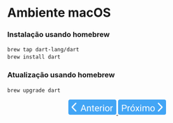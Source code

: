 # Ambiente macOS

### Instalação usando homebrew

```bash
brew tap dart-lang/dart
brew install dart
```

### Atualização usando homebrew

```bash
brew upgrade dart
```
<p align="center">
  <a href="1-AmbienteWindows.md">
    <img src="../../4noobsAssets/anterior.svg" height=35>
  </a>
  <a href="3-AmbienteOnline.md">
    <img src="../../4noobsAssets/proximo.svg" height=35>
  </a>
</p>